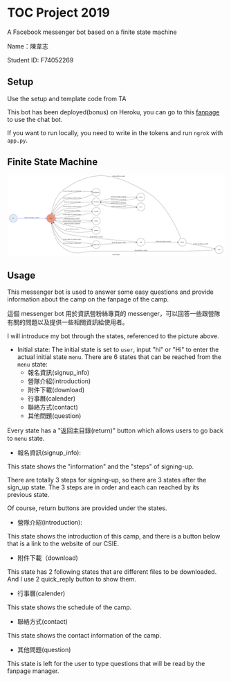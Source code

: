 # TOC Project 2019

A Facebook messenger bot based on a finite state machine

Name：陳韋志

Student ID: F74052269

## Setup

Use the setup and template code from TA

This bot has been deployed(bonus) on Heroku, you can go to this [fanpage](https://www.facebook.com/2018%E8%B3%87%E5%B7%A5%E7%87%9F-360855851156668/) to use the chat bot.

If you want to run locally, you need to write in the tokens and run `ngrok` with `app.py`.

## Finite State Machine
![fsm](./fsm.png)

## Usage
This messenger bot is used to answer some easy questions and provide information about the camp on the fanpage of the camp.

這個 messenger bot 用於資訊營粉絲專頁的 messenger，可以回答一些跟營隊有關的問題以及提供一些相關資訊給使用者。

I will introduce my bot through the states, referenced to the picture above.

* Initial state:
The initial state is set to `user`, input "hi" or "Hi" to enter the actual initial state `menu`. There are 6 states that can be reached from the `menu` state:
	+ 報名資訊(signup_info)
	+ 營隊介紹(introduction)
	+ 附件下載(download)
	+ 行事曆(calender)
	+ 聯絡方式(contact)
	+ 其他問題(question)

Every state has a "返回主目錄(return)" button which allows users to go back to `menu` state.

* 報名資訊(signup_info):

This state shows the "information" and the "steps" of signing-up.

There are totally 3 steps for signing-up, so there are 3 states after the sign_up state. The 3 steps are in order and each can reached by its previous state.

Of course, return buttons are provided under the states.

* 營隊介紹(introduction):

This state shows the introduction of this camp, and there is a button below that is a link to the website of our CSIE.

* 附件下載（download)

This state has 2 following states that are different files to be downloaded. And I use 2 quick_reply button to show them.

* 行事曆(calender)

This state shows the schedule of the camp.

* 聯絡方式(contact)

This state shows the contact information of the camp.

* 其他問題(question)

This state is left for the user to type questions that will be read by the fanpage manager.




